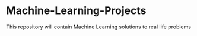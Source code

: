 # Machine-Learning-Projects
This repository will contain Machine Learning solutions to real life problems 


